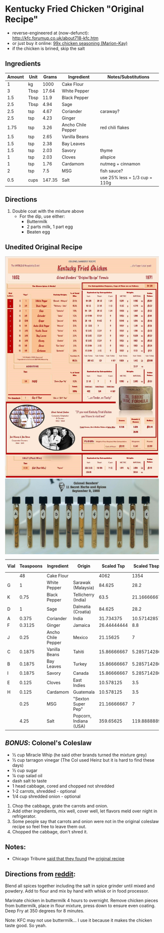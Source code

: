 # Kentucky Fried Chicken "Original Recipe"

* reverse-engineered at (now-defunct): http://kfc.forumup.co.uk/about718-kfc.htm
* or just buy it online: [99x chicken seasoning (Marion-Kay)](https://marionkay.com/product/chicken-seasoning-99-x/)
* if the chicken is brined, skip the salt

## Ingredients

| Amount | Unit | Grams     | Ingredient         | Notes/Substitutions           |
|--------|------|-----------|--------------------|-------------------------------|
| 1      | kg   | 1000      | Cake Flour         |                               |
| 3      | Tbsp |   17.64   | White Pepper       |                               |
| 1.5    | Tbsp |   11.9    | Black Pepper       |                               |
| 2.5    | Tbsp |    4.94   | Sage               |                               |
| 2.5    | tsp  |    4.67   | Coriander          | caraway?                      |
| 2.5    | tsp  |    4.23   | Ginger             |                               |
| 1.75   | tsp  |    3.26   | Ancho Chile Pepper | red chili flakes              |
| 1.5    | tsp  |    2.65   | Vanilla Beans      |                               |
| 1.5    | tsp  |    2.38   | Bay Leaves         |                               |
| 1.5    | tsp  |    2.03   | Savory             | thyme                         |
| 1      | tsp  |    2.03   | Cloves             | allspice                      |
| 1      | tsp  |    1.76   | Cardamom           | nutmeg + cinnamon             |
| 2      | tsp  |    7.5    | MSG                | fish sauce?                   |
| 0.5    | cups |  147.35   | Salt               | use 25% less = 1/3 cup = 110g |

## Directions

1. Double coat with the mixture above
    * For the dip, use either:
        * Buttermilk
        * 2 parts milk, 1 part egg
        * Beaten egg

## Unedited Original Recipe

![recipe card](kfc-seasoning-1.jpg)
![labelled vials](kfc-seasoning-2.jpg)

| Vial | Teaspoons  | Ingredient         | Origin                 | Scaled Tsp    | Scaled Tbsp    | Kilograms | Oz      | Price ($) |
|------|------------|--------------------|------------------------|---------------|----------------|-----------|---------|-----------|
|      | 48         | Cake Flour         |                        | 4062          | 1354           | 11.34     | 400     |     25.00 |
| G    |  1         | White Pepper       | Sarawak (Malaysia)     |   84.625      |   28.2         |  0.2      |   7.065 |      5.87 |
| K    |  0.75      | Black Pepper       | Tellicherry (India)    |   63.5        |   21.16666667  |  0.135    |   4.776 |      3.57 |
| D    |  1         | Sage               | Dalmatia (Croatia)     |   84.625      |   28.2         |  0.056    |   1.99  |      1.52 |
| A    |  0.375     | Coriander          | India                  |   31.734375   |   10.57142857  |  0.053    |   1.866 |      1.64 |
| F    |  0.3125    | Ginger             | Jamaica                |   26.44444444 |    8.8         |  0.048    |   1.679 |      1.49 |
| J    |  0.25      | Ancho Chile Pepper | Mexico                 |   21.15625    |    7           |  0.037    |   1.318 |      1.29 |
| C    |  0.1875    | Vanilla Beans      | Tahiti                 |   15.86666667 |    5.285714286 |  0.03     |   1.066 |      3.02 |
| B    |  0.1875    | Bay Leaves         | Turkey                 |   15.86666667 |    5.285714286 |  0.027    |   0.956 |      0.57 |
| I    |  0.1875    | Savory             | Canada                 |   15.86666667 |    5.285714286 |  0.023    |   0.821 |      0.35 |
| E    |  0.125     | Cloves             | East Indies            |   10.578125   |    3.5         |  0.023    |   0.821 |      0.54 |
| H    |  0.125     | Cardamom           | Guatemala              |   10.578125   |    3.5         |  0.02     |   0.721 |      1.01 |
|      |  0.25      | MSG                | "Sexton Super Pep"     |   21.16666667 |    7           |  0.085    |   2.985 |      1.53 |
|      |  4.25      | Salt               | Popcorn, Indiana (USA) |  359.65625    |  119.8888889   |  1.671    |  58.94  |      1.76 |

## *BONUS*: Colonel's Coleslaw

* ½ cup Miracle Whip (he said other brands turned the mixture grey)
* ½ cup tarragon vinegar (The Col used Heinz but it is hard to find these days)
* ½ cup sugar
* ¼ cup salad oil
* dash salt to taste
* 1 head cabbage, cored and chopped not shredded
* 1-2 carrots, shredded - optional
* 1/4 cup shredded onion - optional

1. Chop the cabbage, grate the carrots and onion.
2. Add other ingredients, mix well, cover well, let flavors meld over night in refrigerator.
3. Some people say that carrots and onion were not in the original coleslaw recipe so feel free to leave them out.
4. Chopped the cabbage, don't shred it.

## Notes:

* Chicago
  Tribune [said that they found](https://www.chicagotribune.com/travel/ct-kfc-recipe-revealed-20160818-story.html)
  the [original recipe](https://www.chicagotribune.com/dining/recipes/ct-kfc-recipe-test-20160818-story.html)

## Directions from [reddit](https://www.reddit.com/r/food/comments/1ww8h1/kfc_clone_recipe_results/):

Blend all spices together including the salt in spice grinder until mixed and powdery. Add to flour and mix by hand with
whisk or in food processor.

Marinate chicken in buttermilk 4 hours to overnight. Remove chicken pieces from buttermilk, place in flour mixture,
press down to ensure even coating. Deep Fry at 350 degrees for 8 minutes.

Note: KFC may not use buttermilk... I use it because it makes the chicken taste good. So yeah.